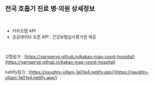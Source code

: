 ## 전국 호흡기 진료 병·의원 상세정보

<br>

- 카카오맵 API
- 공공데이타 오픈 API : 건강보험심사평가원 제공

<br/>

깃헙링크 : [https://yarnserve.github.io/kakao-map-covid-hospital](https://yarnserve.github.io/kakao-map-covid-hospital)

netlify링크 : [https://naughty-villani-1e01e4.netlify.app/](https://naughty-villani-1e01e4.netlify.app/)
